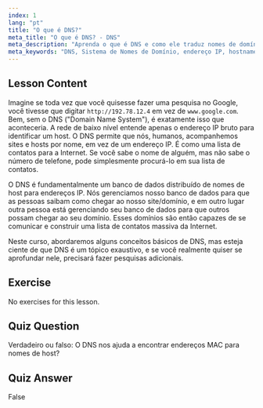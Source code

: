```yaml
---
index: 1
lang: "pt"
title: "O que é DNS?"
meta_title: "O que é DNS? - DNS"
meta_description: "Aprenda o que é DNS e como ele traduz nomes de domínio para endereços IP. Entenda este conceito central da internet com nosso guia Linux para iniciantes."
meta_keywords: "DNS, Sistema de Nomes de Domínio, endereço IP, hostname, rede Linux, iniciante, tutorial, guia"
---
```


## Lesson Content

Imagine se toda vez que você quisesse fazer uma pesquisa no Google, você tivesse que digitar `http://192.78.12.4` em vez de `www.google.com`. Bem, sem o DNS ("Domain Name System"), é exatamente isso que aconteceria. A rede de baixo nível entende apenas o endereço IP bruto para identificar um host. O DNS permite que nós, humanos, acompanhemos sites e hosts por nome, em vez de um endereço IP. É como uma lista de contatos para a Internet. Se você sabe o nome de alguém, mas não sabe o número de telefone, pode simplesmente procurá-lo em sua lista de contatos.

O DNS é fundamentalmente um banco de dados distribuído de nomes de host para endereços IP. Nós gerenciamos nosso banco de dados para que as pessoas saibam como chegar ao nosso site/domínio, e em outro lugar outra pessoa está gerenciando seu banco de dados para que outros possam chegar ao seu domínio. Esses domínios são então capazes de se comunicar e construir uma lista de contatos massiva da Internet.

Neste curso, abordaremos alguns conceitos básicos de DNS, mas esteja ciente de que DNS é um tópico exaustivo, e se você realmente quiser se aprofundar nele, precisará fazer pesquisas adicionais.

## Exercise

No exercises for this lesson.

## Quiz Question

Verdadeiro ou falso: O DNS nos ajuda a encontrar endereços MAC para nomes de host?

## Quiz Answer

False
